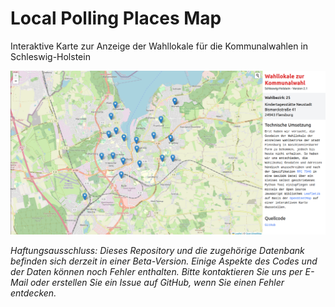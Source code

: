 # Local Polling Places Map


Interaktive Karte zur Anzeige der Wahllokale für die Kommunalwahlen in Schleswig-Holstein


![Screenshot Wahllokal Karte](https://github.com/oklabflensburg/local-polling-places-map/raw/main/wahllokal_karte_screenshot.png)


_Haftungsausschluss: Dieses Repository und die zugehörige Datenbank befinden sich derzeit in einer Beta-Version. Einige Aspekte des Codes und der Daten können noch Fehler enthalten. Bitte kontaktieren Sie uns per E-Mail oder erstellen Sie ein Issue auf GitHub, wenn Sie einen Fehler entdecken._
